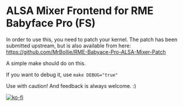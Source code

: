 # ALSA Mixer Frontend for RME Babyface Pro (FS)

In order to use this, you need to patch your kernel. The patch has been submitted upstream, but is also available from here: https://github.com/MrBollie/RME-Babyace-Pro-ALSA-Mixer-Patch

A simple make should do on this.

If you want to debug it, use `make DEBUG="true"`

Use with caution! And feedback is always welcome. :)

[![ko-fi](https://www.ko-fi.com/img/githubbutton_sm.svg)](https://ko-fi.com/I2I61NTVW)
